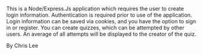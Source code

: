 This is a Node/Express.Js application which requires the user to create login information. Authentication is required prior to use of the application. 
Login information can be saved via cookies, and you have the option to sign in or register. 
You can create quizzes, which can be attempted by other users. An average of all attempts will be displayed to the creator of the quiz.

By Chris Lee
